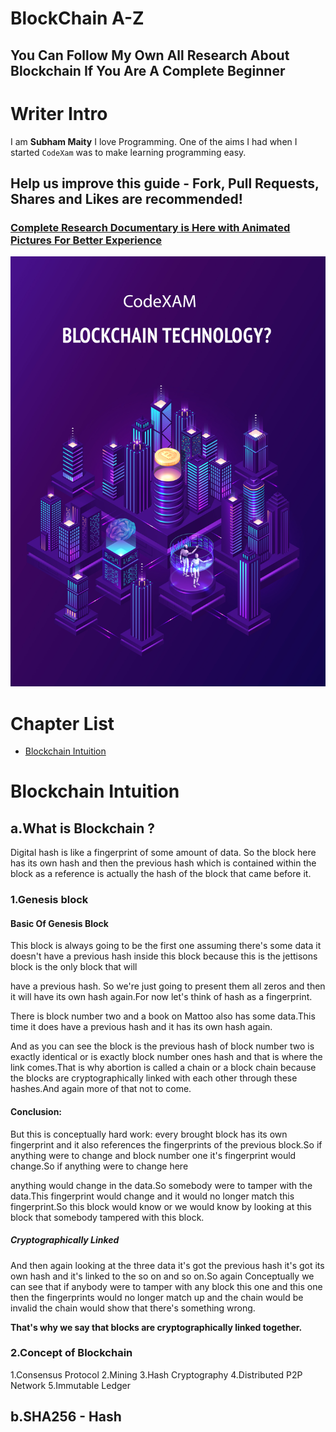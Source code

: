 # BlockChain A-Z
## You Can Follow My Own All Research About Blockchain If You Are A Complete Beginner  

# Writer Intro
I am **Subham Maity**
I love Programming. One of the aims I had when I started ```CodeXam``` was to make learning programming easy.
## Help us improve this guide - **Fork, Pull Requests, Shares and Likes are recommended**!

### [Complete Research Documentary is Here with Animated Pictures For Better Experience](https://docs.google.com/document/d/1yB6Hkohe-y_NbCcozgvQXRgCS3fUvq03pM2vzaQxnSk/edit?usp=sharing)

![screenshot](https://github.com/Subham-Maity/Blockchain-Research-A-Z/blob/master/BlockChainXam.jpg)

# Chapter List 

* [Blockchain Intuition](#blockchain-intuition)


# Blockchain Intuition


## a.What is Blockchain ?

Digital hash is like a fingerprint of some amount of data. So the block here has its own hash and then the previous hash which is contained within the block as  a reference is actually the hash of the block that came before it.


### 1.Genesis block


#### Basic Of Genesis Block 

This block is always going to be the first one assuming there's some data it doesn't have a previous hash inside this block because this is the jettisons block is the only block that will

have a previous hash. So we're just going to present them all zeros and then it will have its own hash again.For now let's think of hash as a fingerprint.

There is block number two and a book on Mattoo also has some data.This time it does have a previous hash and it has its own hash again.

And as you can see the block is the previous hash of block number two is exactly identical or is exactly block number ones hash and that is where the link comes.That is why abortion is called a chain or a block chain because the blocks are cryptographically linked with each other through these hashes.And again more of that not to come.


#### Conclusion:

But this is conceptually hard work: every brought block has its own fingerprint and it also references the fingerprints of the previous block.So if anything were to change and block number one it's fingerprint would change.So if anything were to change here

anything would change in the data.So somebody were to tamper with the data.This fingerprint would change and it would no longer match this fingerprint.So this block would know or we would know by looking at this block that somebody tampered with this block.


##### Cryptographically Linked 

And then again looking at the three data it's got the previous hash it's got its own hash and it's linked to the so on and so on.So again Conceptually we can see that if anybody were to tamper with any block this one and this one then the fingerprints would no longer match up and the chain would be invalid the chain would show that there's something wrong.

**That's why we say that blocks are cryptographically linked together.**


###  2.Concept of Blockchain 
1.Consensus Protocol
2.Mining
3.Hash Cryptography
4.Distributed P2P Network
5.Immutable Ledger


## b.SHA256 - Hash 


